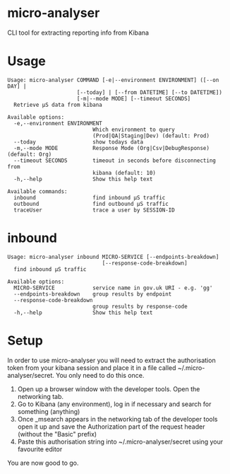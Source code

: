 # micro-analyser

CLI tool for extracting reporting info from Kibana

# Usage
```
Usage: micro-analyser COMMAND [-e|--environment ENVIRONMENT] ([--on DAY] |
                      [--today] | [--from DATETIME] [--to DATETIME])
                      [-m|--mode MODE] [--timeout SECONDS]
  Retrieve µS data from kibana

Available options:
  -e,--environment ENVIRONMENT
                           Which environment to query
                           (Prod|QA|Staging|Dev) (default: Prod)
  --today                  show todays data
  -m,--mode MODE           Response Mode (Org|Csv|DebugResponse) (default: Org)
  --timeout SECONDS        timeout in seconds before disconnecting from
                           kibana (default: 10)
  -h,--help                Show this help text

Available commands:
  inbound                  find inbound µS traffic
  outbound                 find outbound µS traffic
  traceUser                trace a user by SESSION-ID
```
# inbound
```
Usage: micro-analyser inbound MICRO-SERVICE [--endpoints-breakdown]
                              [--response-code-breakdown]
  find inbound µS traffic

Available options:
  MICRO-SERVICE            service name in gov.uk URI - e.g. 'gg'
  --endpoints-breakdown    group results by endpoint
  --response-code-breakdown
                           group results by response-code
  -h,--help                Show this help text
```
# Setup 

In order to use micro-analyser you will need to extract the authorisation token
from your kibana session and place it in a file called ~/.micro-analyser/secret. 
You only need to do this once. 

1. Open up a browser window with the developer tools. Open the networking tab.
2. Go to Kibana (any environment), log in if necessary and search for something
   (anything)
3. Once _msearch appears in the networking tab of the developer tools open it up
   and save the Authorization part of the request header (without the "Basic"
   prefix)
4. Paste this authorisation string into ~/.micro-analyser/secret using your
   favourite editor
   
You are now good to go.


